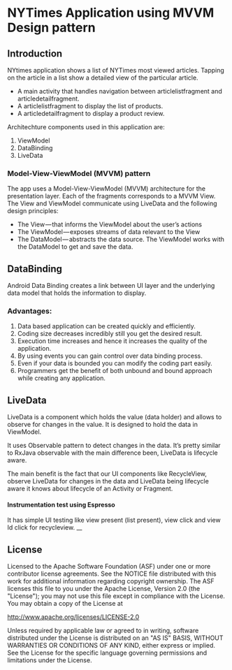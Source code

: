 # NYTimes Application using MVVM Design pattern 

## Introduction

NYtimes application shows a list of NYTimes most viewed articles. Tapping on the article in a list show a detailed view of the particular 
article.  
* A main activity that handles navigation between articlelistfragment and articledetailfragment.
* A articlelistfragment to display the list of products.
* A articledetailfragment to display a product review.

 Architechture components used in this application are:
1) ViewModel
2) DataBinding
3) LiveData

### Model-View-ViewModel (MVVM) pattern
The app uses a Model-View-ViewModel (MVVM) architecture for the presentation layer. Each of the fragments corresponds to a MVVM View. 
The View and ViewModel communicate using LiveData and the following design principles:

* The View — that informs the ViewModel about the user’s actions
* The ViewModel — exposes streams of data relevant to the View
* The DataModel — abstracts the data source. The ViewModel works with the DataModel to get and save the data.

## DataBinding
Android Data Binding creates a link between UI layer and the underlying data model that holds the information to display.

### Advantages:
1) Data based application can be created quickly and efficiently.
2) Coding size decreases incredibly still you get the desired result.
3) Execution time increases and hence it increases the quality of the application.
4) By using events you can gain control over data binding process.
5) Even if your data is bounded you can modify the coding part easily.
6) Programmers get the benefit of both unbound and bound approach while creating any application.

## LiveData

LiveData is a component which holds the value (data holder) and allows to observe for changes in the value.
It is designed to hold the data in ViewModel.

It uses Observable pattern to detect changes in the data. It’s pretty similar to RxJava observable with the main difference been,
LiveData is lifecycle aware.

The main benefit is the fact that our UI components like RecycleView, 
observe LiveData for changes in the data and LiveData being lifecycle aware it knows about lifecycle of an Activity or Fragment.

#### Instrumentation test using Espresso
 It has simple UI testing like view present (list present), view click and view Id click for recycleview.
 __
 ## License 
 Licensed to the Apache Software Foundation (ASF) under one or more contributor license agreements. See the NOTICE file distributed with this work for additional information regarding copyright ownership. The ASF licenses this file to you under the Apache License, Version 2.0 (the "License"); you may not use this file except in compliance with the License. You may obtain a copy of the License at

http://www.apache.org/licenses/LICENSE-2.0

Unless required by applicable law or agreed to in writing, software distributed under the License is distributed on an "AS IS" BASIS, WITHOUT WARRANTIES OR CONDITIONS OF ANY KIND, either express or implied. See the License for the specific language governing permissions and limitations under the License.
 

 

